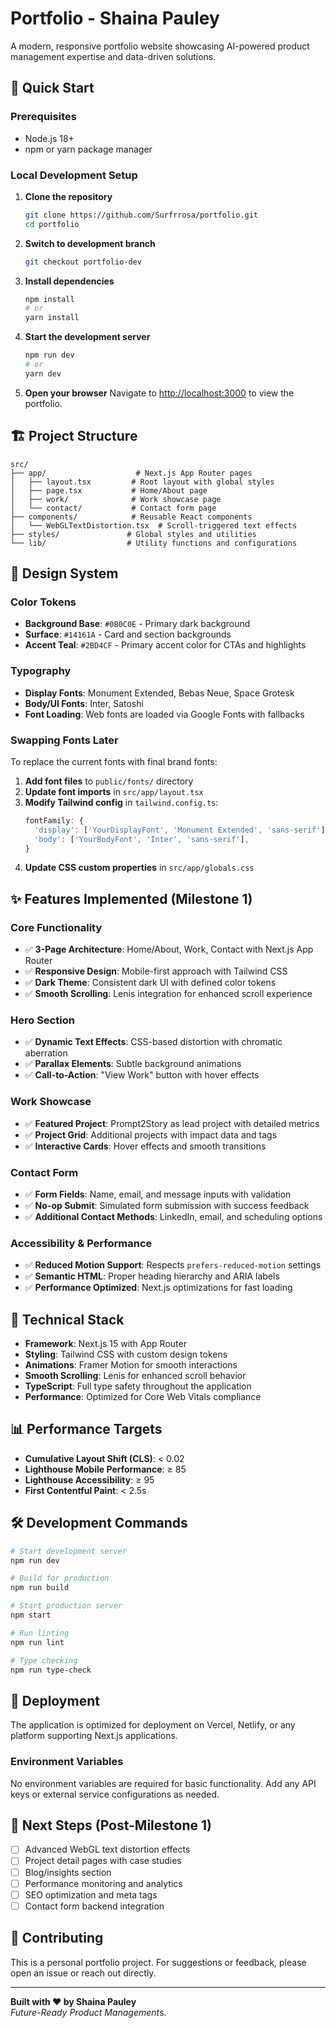# Portfolio - Shaina Pauley

A modern, responsive portfolio website showcasing AI-powered product management expertise and data-driven solutions.

## 🚀 Quick Start

### Prerequisites
- Node.js 18+ 
- npm or yarn package manager

### Local Development Setup

1. **Clone the repository**
   ```bash
   git clone https://github.com/Surfrrosa/portfolio.git
   cd portfolio
   ```

2. **Switch to development branch**
   ```bash
   git checkout portfolio-dev
   ```

3. **Install dependencies**
   ```bash
   npm install
   # or
   yarn install
   ```

4. **Start the development server**
   ```bash
   npm run dev
   # or
   yarn dev
   ```

5. **Open your browser**
   Navigate to [http://localhost:3000](http://localhost:3000) to view the portfolio.

## 🏗️ Project Structure

```
src/
├── app/                    # Next.js App Router pages
│   ├── layout.tsx         # Root layout with global styles
│   ├── page.tsx           # Home/About page
│   ├── work/              # Work showcase page
│   └── contact/           # Contact form page
├── components/            # Reusable React components
│   └── WebGLTextDistortion.tsx  # Scroll-triggered text effects
├── styles/               # Global styles and utilities
└── lib/                  # Utility functions and configurations
```

## 🎨 Design System

### Color Tokens
- **Background Base**: `#0B0C0E` - Primary dark background
- **Surface**: `#14161A` - Card and section backgrounds  
- **Accent Teal**: `#2BD4CF` - Primary accent color for CTAs and highlights

### Typography
- **Display Fonts**: Monument Extended, Bebas Neue, Space Grotesk
- **Body/UI Fonts**: Inter, Satoshi
- **Font Loading**: Web fonts are loaded via Google Fonts with fallbacks

### Swapping Fonts Later
To replace the current fonts with final brand fonts:

1. **Add font files** to `public/fonts/` directory
2. **Update font imports** in `src/app/layout.tsx`
3. **Modify Tailwind config** in `tailwind.config.ts`:
   ```typescript
   fontFamily: {
     'display': ['YourDisplayFont', 'Monument Extended', 'sans-serif'],
     'body': ['YourBodyFont', 'Inter', 'sans-serif'],
   }
   ```
4. **Update CSS custom properties** in `src/app/globals.css`

## ✨ Features Implemented (Milestone 1)

### Core Functionality
- ✅ **3-Page Architecture**: Home/About, Work, Contact with Next.js App Router
- ✅ **Responsive Design**: Mobile-first approach with Tailwind CSS
- ✅ **Dark Theme**: Consistent dark UI with defined color tokens
- ✅ **Smooth Scrolling**: Lenis integration for enhanced scroll experience

### Hero Section
- ✅ **Dynamic Text Effects**: CSS-based distortion with chromatic aberration
- ✅ **Parallax Elements**: Subtle background animations
- ✅ **Call-to-Action**: "View Work" button with hover effects

### Work Showcase
- ✅ **Featured Project**: Prompt2Story as lead project with detailed metrics
- ✅ **Project Grid**: Additional projects with impact data and tags
- ✅ **Interactive Cards**: Hover effects and smooth transitions

### Contact Form
- ✅ **Form Fields**: Name, email, and message inputs with validation
- ✅ **No-op Submit**: Simulated form submission with success feedback
- ✅ **Additional Contact Methods**: LinkedIn, email, and scheduling options

### Accessibility & Performance
- ✅ **Reduced Motion Support**: Respects `prefers-reduced-motion` settings
- ✅ **Semantic HTML**: Proper heading hierarchy and ARIA labels
- ✅ **Performance Optimized**: Next.js optimizations for fast loading

## 🔧 Technical Stack

- **Framework**: Next.js 15 with App Router
- **Styling**: Tailwind CSS with custom design tokens
- **Animations**: Framer Motion for smooth interactions
- **Smooth Scrolling**: Lenis for enhanced scroll behavior
- **TypeScript**: Full type safety throughout the application
- **Performance**: Optimized for Core Web Vitals compliance

## 📊 Performance Targets

- **Cumulative Layout Shift (CLS)**: < 0.02
- **Lighthouse Mobile Performance**: ≥ 85
- **Lighthouse Accessibility**: ≥ 95
- **First Contentful Paint**: < 2.5s

## 🛠️ Development Commands

```bash
# Start development server
npm run dev

# Build for production
npm run build

# Start production server
npm start

# Run linting
npm run lint

# Type checking
npm run type-check
```

## 🚀 Deployment

The application is optimized for deployment on Vercel, Netlify, or any platform supporting Next.js applications.

### Environment Variables
No environment variables are required for basic functionality. Add any API keys or external service configurations as needed.

## 📝 Next Steps (Post-Milestone 1)

- [ ] Advanced WebGL text distortion effects
- [ ] Project detail pages with case studies
- [ ] Blog/insights section
- [ ] Performance monitoring and analytics
- [ ] SEO optimization and meta tags
- [ ] Contact form backend integration

## 🤝 Contributing

This is a personal portfolio project. For suggestions or feedback, please open an issue or reach out directly.

---

**Built with ❤️ by Shaina Pauley**  
*Future-Ready Product Management*s.
